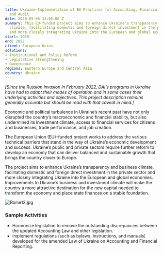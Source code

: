 ```yaml
---
title: Ukraine—Implementation of EU Practices for Accounting, Financial Reporting,
  and Audit
date: 2020-05-06 13:08:00 Z
summary: This EU-funded project aims to enhance Ukraine's transparency and business
  climate, facilitating domestic and foreign direct investment in the private sector
  and more closely integrating Ukraine into the European and global economies.
start: 2019
end: 2022
client: European Union
solutions:
- Institutional and Policy Reform
- Legislative Strengthening
- Governance
regions: Eastern Europe and Central Asia
country: Ukraine
---
```


*[Since the Russian invasion in February 2022, DAI’s programs in Ukraine have had to adapt their modes of operation and in some cases their underlying activities and objectives. This project description remains generally accurate but should be read with that caveat in mind.]*

Economic and political turbulence in Ukraine’s recent past have not only disrupted the country’s macroeconomic and financial stability, but also undermined its investment climate, access to financial services for citizens and businesses, trade performance, and job creation. 

The European Union (EU)-funded project works to address the various technical barriers that stand in the way of Ukraine’s economic development and success. Ukraine’s public and private sectors require further reform to develop an economy that can deliver balanced and sustainable growth that brings the country closer to Europe.

The project aims to enhance Ukraine’s transparency and business climate, facilitating domestic and foreign direct investment in the private sector and more closely integrating Ukraine into the European and global economies. Improvements to Ukraine’s business and investment climate will make the country a more attractive destination for the new capital needed to transform the economy and place state finances on a stable foundation.

![Rome12.jpg](/uploads/Rome12.jpg)

### Sample Activities

* Harmonize legislation to remove the outstanding discrepancies between the updated Accounting Law and other legislation.
* Implement regulations (such as bylaws, instructions, and manuals) developed for the amended Law of Ukraine on Accounting and Financial Reporting.
